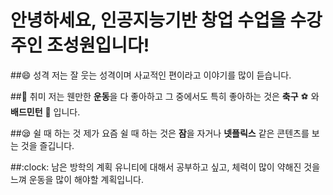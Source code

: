 # 안녕하세요, 인공지능기반 창업 수업을 수강주인 **조성원**입니다!

##:smile: 성격
저는 잘 웃는 성격이며 사교적인 편이라고 이야기를 많이 듣습니다.

##:running: 취미
저는 웬만한 **운동**을 다 좋아하고 그 중에서도 특히 좋아하는 것은 **축구** :soccer: 와 **배드민턴** :badminton: 입니다.

##:sleepy: 쉴 때 하는 것
제가 요즘 쉴 때 하는 것은 **잠**을 자거나 **넷플릭스** 같은 콘텐츠를 보는 것을 즐깁니다.

##:clock: 남은 방학의 계획
유니티에 대해서 공부하고 싶고, 체력이 많이 약해진 것을 느껴 운동을 많이 해야할 계획입니다.